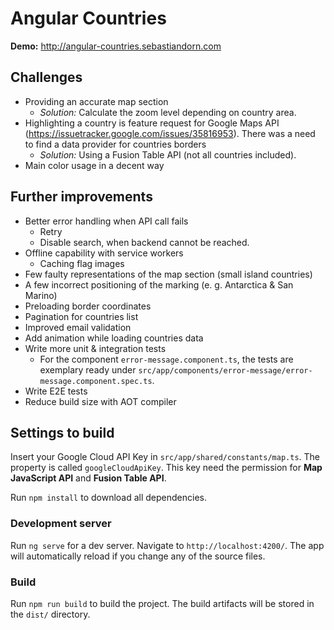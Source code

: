 # Angular Countries

**Demo:** http://angular-countries.sebastiandorn.com


## Challenges

* Providing an accurate map section
  * *Solution:* Calculate the zoom level depending on country area.
* Highlighting a country is feature request for Google Maps API (https://issuetracker.google.com/issues/35816953). 
  There was a need to find a data provider for countries borders
  * *Solution:* Using a Fusion Table API (not all countries included).
* Main color usage in a decent way


## Further improvements

* Better error handling when API call fails
  * Retry
  * Disable search, when backend cannot be reached.
* Offline capability with service workers
  * Caching flag images
* Few faulty representations of the map section (small island countries)
* A few incorrect positioning of the marking (e. g. Antarctica & San Marino)
* Preloading border coordinates
* Pagination for countries list
* Improved email validation
* Add animation while loading countries data
* Write more unit & integration tests
  * For the component `error-message.component.ts`, the tests are exemplary ready under `src/app/components/error-message/error-message.component.spec.ts`.
* Write E2E tests
* Reduce build size with AOT compiler


## Settings to build

Insert your Google Cloud API Key in `src/app/shared/constants/map.ts`. 
The property is called `googleCloudApiKey`.
This key need the permission for **Map JavaScript API** and **Fusion Table API**.

Run `npm install` to download all dependencies.

### Development server

Run `ng serve` for a dev server. Navigate to `http://localhost:4200/`. The app will automatically reload if you change any of the source files.

### Build

Run `npm run build` to build the project. The build artifacts will be stored in the `dist/` directory.

